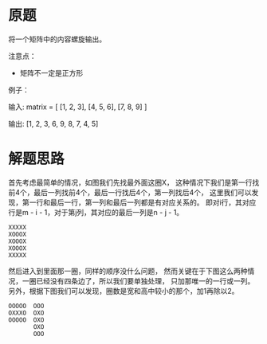 # 原题
将一个矩阵中的内容螺旋输出。

注意点：

  - 矩阵不一定是正方形

例子：

输入: matrix = [ [1, 2, 3], [4, 5, 6], [7, 8, 9] ]

输出: [1, 2, 3, 6, 9, 8, 7, 4, 5]

# 解题思路
首先考虑最简单的情况，如图我们先找最外面这圈X，
这种情况下我们是第一行找前4个，最后一列找前4个，最后一行找后4个，第一列找后4个，
这里我们可以发现，第一行和最后一行，第一列和最后一列都是有对应关系的。
即对i行，其对应行是m - i - 1，对于第j列，其对应的最后一列是n - j - 1。

```
XXXXX
XOOOX
XOOOX
XOOOX
XXXXX
```

然后进入到里面那一圈，同样的顺序没什么问题，
然而关键在于下图这么两种情况，一圈已经没有四条边了，所以我们要单独处理，
只加那唯一的一行或一列。另外，根据下图我们可以发现，圈数是宽和高中较小的那个，加1再除以2。

```
OOOOO  OOO
OXXXO  OXO
OOOOO  OXO
       OXO
       OOO
```
